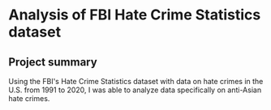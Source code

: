 # Analysis of FBI Hate Crime Statistics dataset

## Project summary
Using the FBI's Hate Crime Statistics dataset with data on hate crimes in the U.S. from 1991 to 2020, I was able to analyze data specifically on anti-Asian hate crimes.
